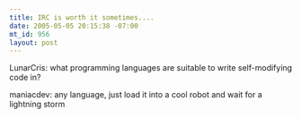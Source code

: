 ```yaml
--- 
title: IRC is worth it sometimes....
date: 2005-05-05 20:15:38 -07:00
mt_id: 956
layout: post
---
```

LunarCris: what programming languages are suitable to write self-modifying code in?

maniacdev: any language, just load it into a cool robot and wait for a lightning storm

